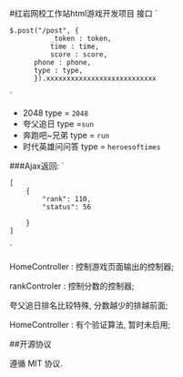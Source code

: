 #红岩网校工作站html游戏开发项目
接口
`

	$.post("/post", {
	          _token : token,
	          time : time,
	          score : score,
		  phone : phone,
		  type : type,
	      }).xxxxxxxxxxxxxxxxxxxxxxxxxxx
`

- 2048 type =  `2048`
- 夸父追日 type =`sun`
- 奔跑吧~兄弟 type = `run`
- 时代英雄问问答 type = `heroesoftimes`


###Ajax返回:
`
	
	[
	    {
	        "rank": 110,
	        "status": 56
	      
	    }
	]

`



HomeController : 控制游戏页面输出的控制器;

rankControler : 控制分数的控制器;


夸父追日排名比较特殊, 分数越少的排越前面;

HomeController : 有个验证算法, 暂时未启用;


##开源协议

遵循  MIT 协议.

